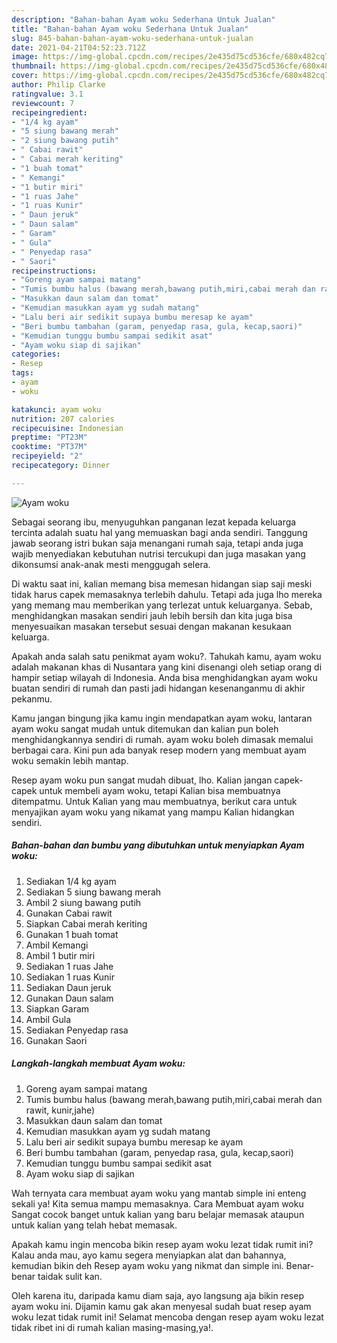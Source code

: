 ```yaml
---
description: "Bahan-bahan Ayam woku Sederhana Untuk Jualan"
title: "Bahan-bahan Ayam woku Sederhana Untuk Jualan"
slug: 845-bahan-bahan-ayam-woku-sederhana-untuk-jualan
date: 2021-04-21T04:52:23.712Z
image: https://img-global.cpcdn.com/recipes/2e435d75cd536cfe/680x482cq70/ayam-woku-foto-resep-utama.jpg
thumbnail: https://img-global.cpcdn.com/recipes/2e435d75cd536cfe/680x482cq70/ayam-woku-foto-resep-utama.jpg
cover: https://img-global.cpcdn.com/recipes/2e435d75cd536cfe/680x482cq70/ayam-woku-foto-resep-utama.jpg
author: Philip Clarke
ratingvalue: 3.1
reviewcount: 7
recipeingredient:
- "1/4 kg ayam"
- "5 siung bawang merah"
- "2 siung bawang putih"
- " Cabai rawit"
- " Cabai merah keriting"
- "1 buah tomat"
- " Kemangi"
- "1 butir miri"
- "1 ruas Jahe"
- "1 ruas Kunir"
- " Daun jeruk"
- " Daun salam"
- " Garam"
- " Gula"
- " Penyedap rasa"
- " Saori"
recipeinstructions:
- "Goreng ayam sampai matang"
- "Tumis bumbu halus (bawang merah,bawang putih,miri,cabai merah dan rawit, kunir,jahe)"
- "Masukkan daun salam dan tomat"
- "Kemudian masukkan ayam yg sudah matang"
- "Lalu beri air sedikit supaya bumbu meresap ke ayam"
- "Beri bumbu tambahan (garam, penyedap rasa, gula, kecap,saori)"
- "Kemudian tunggu bumbu sampai sedikit asat"
- "Ayam woku siap di sajikan"
categories:
- Resep
tags:
- ayam
- woku

katakunci: ayam woku 
nutrition: 207 calories
recipecuisine: Indonesian
preptime: "PT23M"
cooktime: "PT37M"
recipeyield: "2"
recipecategory: Dinner

---
```



![Ayam woku](https://img-global.cpcdn.com/recipes/2e435d75cd536cfe/680x482cq70/ayam-woku-foto-resep-utama.jpg)

Sebagai seorang ibu, menyuguhkan panganan lezat kepada keluarga tercinta adalah suatu hal yang memuaskan bagi anda sendiri. Tanggung jawab seorang istri bukan saja menangani rumah saja, tetapi anda juga wajib menyediakan kebutuhan nutrisi tercukupi dan juga masakan yang dikonsumsi anak-anak mesti menggugah selera.

Di waktu  saat ini, kalian memang bisa memesan hidangan siap saji meski tidak harus capek memasaknya terlebih dahulu. Tetapi ada juga lho mereka yang memang mau memberikan yang terlezat untuk keluarganya. Sebab, menghidangkan masakan sendiri jauh lebih bersih dan kita juga bisa menyesuaikan masakan tersebut sesuai dengan makanan kesukaan keluarga. 



Apakah anda salah satu penikmat ayam woku?. Tahukah kamu, ayam woku adalah makanan khas di Nusantara yang kini disenangi oleh setiap orang di hampir setiap wilayah di Indonesia. Anda bisa menghidangkan ayam woku buatan sendiri di rumah dan pasti jadi hidangan kesenanganmu di akhir pekanmu.

Kamu jangan bingung jika kamu ingin mendapatkan ayam woku, lantaran ayam woku sangat mudah untuk ditemukan dan kalian pun boleh menghidangkannya sendiri di rumah. ayam woku boleh dimasak memalui berbagai cara. Kini pun ada banyak resep modern yang membuat ayam woku semakin lebih mantap.

Resep ayam woku pun sangat mudah dibuat, lho. Kalian jangan capek-capek untuk membeli ayam woku, tetapi Kalian bisa membuatnya ditempatmu. Untuk Kalian yang mau membuatnya, berikut cara untuk menyajikan ayam woku yang nikamat yang mampu Kalian hidangkan sendiri.

<!--inarticleads1-->

##### Bahan-bahan dan bumbu yang dibutuhkan untuk menyiapkan Ayam woku:

1. Sediakan 1/4 kg ayam
1. Sediakan 5 siung bawang merah
1. Ambil 2 siung bawang putih
1. Gunakan  Cabai rawit
1. Siapkan  Cabai merah keriting
1. Gunakan 1 buah tomat
1. Ambil  Kemangi
1. Ambil 1 butir miri
1. Sediakan 1 ruas Jahe
1. Sediakan 1 ruas Kunir
1. Sediakan  Daun jeruk
1. Gunakan  Daun salam
1. Siapkan  Garam
1. Ambil  Gula
1. Sediakan  Penyedap rasa
1. Gunakan  Saori




<!--inarticleads2-->

##### Langkah-langkah membuat Ayam woku:

1. Goreng ayam sampai matang
1. Tumis bumbu halus (bawang merah,bawang putih,miri,cabai merah dan rawit, kunir,jahe)
1. Masukkan daun salam dan tomat
1. Kemudian masukkan ayam yg sudah matang
1. Lalu beri air sedikit supaya bumbu meresap ke ayam
1. Beri bumbu tambahan (garam, penyedap rasa, gula, kecap,saori)
1. Kemudian tunggu bumbu sampai sedikit asat
1. Ayam woku siap di sajikan




Wah ternyata cara membuat ayam woku yang mantab simple ini enteng sekali ya! Kita semua mampu memasaknya. Cara Membuat ayam woku Sangat cocok banget untuk kalian yang baru belajar memasak ataupun untuk kalian yang telah hebat memasak.

Apakah kamu ingin mencoba bikin resep ayam woku lezat tidak rumit ini? Kalau anda mau, ayo kamu segera menyiapkan alat dan bahannya, kemudian bikin deh Resep ayam woku yang nikmat dan simple ini. Benar-benar taidak sulit kan. 

Oleh karena itu, daripada kamu diam saja, ayo langsung aja bikin resep ayam woku ini. Dijamin kamu gak akan menyesal sudah buat resep ayam woku lezat tidak rumit ini! Selamat mencoba dengan resep ayam woku lezat tidak ribet ini di rumah kalian masing-masing,ya!.

